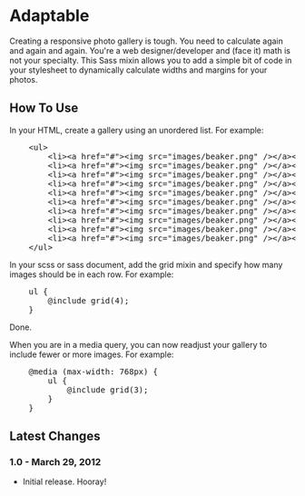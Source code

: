 <h1>Adaptable</h1>
<p>Creating a responsive photo gallery is tough. You need to calculate again and again and again. You're a web designer/developer and (face it) math is not your specialty. This Sass mixin allows you to add a simple bit of code in your stylesheet to dynamically calculate widths and margins for your photos.</p>

<h2>How To Use</h2>
<p>In your HTML, create a gallery using an unordered list. For example:</p>
<pre>
	&lt;ul>
		&lt;li>&lt;a href="#">&lt;img src="images/beaker.png" />&lt;/a>&lt;/li>
		&lt;li>&lt;a href="#">&lt;img src="images/beaker.png" />&lt;/a>&lt;/li>
		&lt;li>&lt;a href="#">&lt;img src="images/beaker.png" />&lt;/a>&lt;/li>
		&lt;li>&lt;a href="#">&lt;img src="images/beaker.png" />&lt;/a>&lt;/li>
		&lt;li>&lt;a href="#">&lt;img src="images/beaker.png" />&lt;/a>&lt;/li>
		&lt;li>&lt;a href="#">&lt;img src="images/beaker.png" />&lt;/a>&lt;/li>
		&lt;li>&lt;a href="#">&lt;img src="images/beaker.png" />&lt;/a>&lt;/li>
		&lt;li>&lt;a href="#">&lt;img src="images/beaker.png" />&lt;/a>&lt;/li>
		&lt;li>&lt;a href="#">&lt;img src="images/beaker.png" />&lt;/a>&lt;/li>
		&lt;li>&lt;a href="#">&lt;img src="images/beaker.png" />&lt;/a>&lt;/li>
	&lt;/ul>
</pre>

<p>In your scss or sass document, add the grid mixin and specify how many images should be in each row. For example:</p>
<pre>
	ul {
		@include grid(4);
	}
</pre>

<p>Done.</p>

<p>When you are in a media query, you can now readjust your gallery to include fewer or more images. For example:</p>
<pre>
	@media (max-width: 768px) {
		ul {
			@include grid(3);
		}
	}
</pre>

<h2>Latest Changes</h2>

<h3>1.0 - March 29, 2012</h3>
<ul>
	<li>Initial release. Hooray!</li>
</ul>